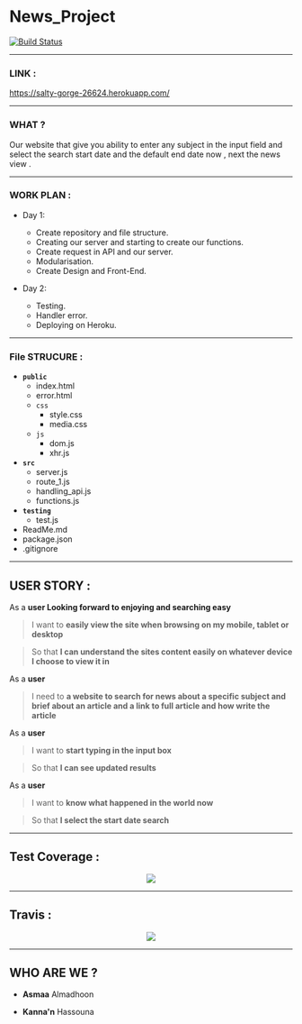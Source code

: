 # News_Project

[![Build Status](https://travis-ci.org/FACG5/News-Project.svg?branch=master)](https://travis-ci.org/FACG5/News-Project)

---

### LINK :
https://salty-gorge-26624.herokuapp.com/

---

### WHAT ?

Our website that give you ability to enter any subject in the input field and select the search start date and the default end date now , next  the news view .

---


### WORK PLAN :

* Day 1:

   *  Create repository and file structure.
   *  Creating our server and starting to create our functions.
   *  Create request in API and our server.
   *  Modularisation.
   *  Create Design and Front-End.


* Day 2:

  * Testing.
  * Handler error.
  * Deploying on Heroku.

---

### File STRUCURE :

- **`public`**
  - index.html
  - error.html
  - `css`
      - style.css
      - media.css
  - `js`
      - dom.js
      - xhr.js
-  **`src`**
    -  server.js
    -  route_1.js
    -  handling_api.js
    -  functions.js
-  **`testing`**
    - test.js
- ReadMe.md
- package.json
- .gitignore

---


## USER STORY :

As a **user Looking forward to enjoying and searching easy**
>I want to **easily view the site when browsing on my mobile, tablet or desktop**
<!-- -->
>So that **I can understand the sites content easily on whatever device I choose to view it in**

As a **user**
>I need to **a website to search for news about a specific subject
>and brief about an article and a link to full article and how write the article**
<!-- -->

As a **user**
>I want to **start typing in the input box**
<!-- -->
>So that **I can see updated results**

As a **user**
>I want to **know what happened in the world now**
<!-- -->
>So that **I select the start date search**

---

## Test Coverage :

<p align="center">
  <img src="http://www12.0zz0.com/2018/08/01/16/383637691.png">
</p>

---

## Travis :

<p align="center">
  <img src="http://www6.0zz0.com/2018/08/01/16/427415131.png">
</p>

---

## WHO ARE WE ?

 * **Asmaa** Almadhoon

 * **Kanna'n** Hassouna
